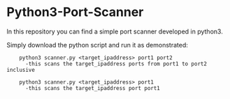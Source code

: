 # Python3-Port-Scanner
In this repository you can find a simple port scanner developed in python3.

Simply download the python script and run it as demonstrated:

        python3 scanner.py <target_ipaddress> port1 port2
          -this scans the target_ipaddress ports from port1 to port2 inclusive
          
        python3 scanner.py <target_ipaddress> port1
          -this scans the target_ipaddress port port1
